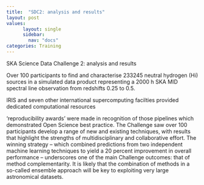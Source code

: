 ```yaml
---
title:  "SDC2: analysis and results"
layout: post
values:
      layout: single
      sidebar:
        nav: "docs"
categories: Training
---
```

SKA Science Data Challenge 2: analysis and results

Over 100 participants  to find and characterise 233245 neutral hydrogen (Hi) sources in a simulated data product representing a 2000 h SKA MID spectral
line observation from redshifts 0.25 to 0.5. 

IRIS and seven other international supercomputing facilties provided dedicated computational resources

‘reproducibility awards’ were made in
recognition of those pipelines which demonstrated Open Science best practice. The Challenge
saw over 100 participants develop a range of new and existing techniques, with results that
highlight the strengths of multidisciplinary and collaborative effort. The winning strategy –
which combined predictions from two independent machine learning techniques to yield a
20 percent improvement in overall performance – underscores one of the main Challenge
outcomes: that of method complementarity. It is likely that the combination of methods in a
so-called ensemble approach will be key to exploiting very large astronomical datasets.
